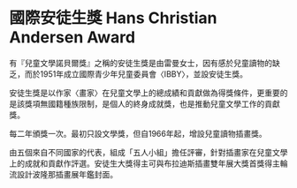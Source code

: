 # 國際安徒生獎 Hans Christian Andersen Award

有『兒童文學諾貝爾獎』之稱的安徒生獎是由雷曼女士，因有感於兒童讀物的缺乏，而於1951年成立國際青少年兒童委員會〈IBBY〉，並設安徒生獎。

安徒生獎是以作家〈畫家〉在兒童文學上的總成績和貢獻做為得獎條件，更重要的是該獎項無國籍種族限制，是個人的終身成就獎，也是推動兒童文學工作的貢獻獎。

每二年頒獎一次。最初只設文學獎，但自1966年起，增設兒童讀物插畫獎。

由五個來自不同國家的代表，組成「五人小組」擔任評審，針對插畫家在兒童文學上的成就和貢獻作評選。安徒生大獎得主可與布拉迪斯插畫雙年展大獎首獎得主輪流設計波隆那插畫展年鑑封面。
